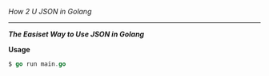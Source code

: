 *How 2 U JSON in Golang*

---- 

***The Easiset Way to Use JSON in Golang***

**Usage**
```go
$ go run main.go
```